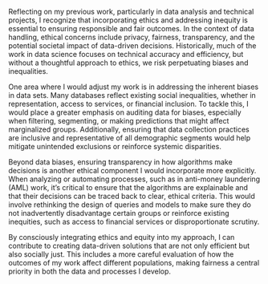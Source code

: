 Reflecting on my previous work, particularly in data analysis and technical projects, I recognize that incorporating ethics and addressing inequity is essential 
to ensuring responsible and fair outcomes. In the context of data handling, ethical concerns include privacy, fairness, transparency, and the potential societal 
impact of data-driven decisions. Historically, much of the work in data science focuses on technical accuracy and efficiency, but without a thoughtful approach to 
ethics, we risk perpetuating biases and inequalities.

One area where I would adjust my work is in addressing the inherent biases in data sets. Many databases reflect existing social inequalities, whether in
representation, access to services, or financial inclusion. To tackle this, I would place a greater emphasis on auditing data for biases, especially when filtering,
segmenting, or making predictions that might affect marginalized groups. Additionally, ensuring that data collection practices are inclusive and representative of
all demographic segments would help mitigate unintended exclusions or reinforce systemic disparities.

Beyond data biases, ensuring transparency in how algorithms make decisions is another ethical component I would incorporate more explicitly. When analyzing or 
automating processes, such as in anti-money laundering (AML) work, it’s critical to ensure that the algorithms are explainable and that their decisions can be 
traced back to clear, ethical criteria. This would involve rethinking the design of queries and models to make sure they do not inadvertently disadvantage certain 
groups or reinforce existing inequities, such as access to financial services or disproportionate scrutiny.

By consciously integrating ethics and equity into my approach, I can contribute to creating data-driven solutions that are not only efficient but also socially 
just. This includes a more careful evaluation of how the outcomes of my work affect different populations, making fairness a central priority in both the data and 
processes I develop.


